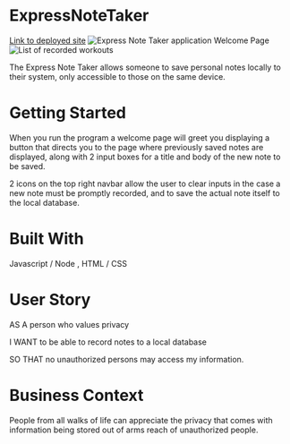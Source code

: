 # ExpressNoteTaker

[Link to deployed site](https://calebvincent.github.io/ExpressNoteTaker)
![Express Note Taker application Welcome Page](https://drive.google.com/open?id=16T3ZUsCwAux9Rnh2Tgi8N6SW5WSmHxGv)
![List of recorded workouts](https://drive.google.com/open?id=1i_QegfkkEnC4fuRp-CMYu8qJwYhvVjSE)

The Express Note Taker allows someone to save personal notes locally to their system, only accessible to those on the same device.

# Getting Started

When you run the program a welcome page will greet you displaying a button that directs you to the page where previously saved notes are displayed, along with 2 input boxes for a title and body of the new note to be saved.

2 icons on the top right navbar allow the user to clear inputs in the case a new note must be promptly recorded, and to save the actual note itself to the local database.

# Built With

Javascript / Node , HTML / CSS

# User Story

AS A person who values privacy

I WANT to be able to record notes to a local database
 
SO THAT no unauthorized persons may access my information.

# Business Context

People from all walks of life can appreciate the privacy that comes with information being stored out of arms reach of unauthorized people.